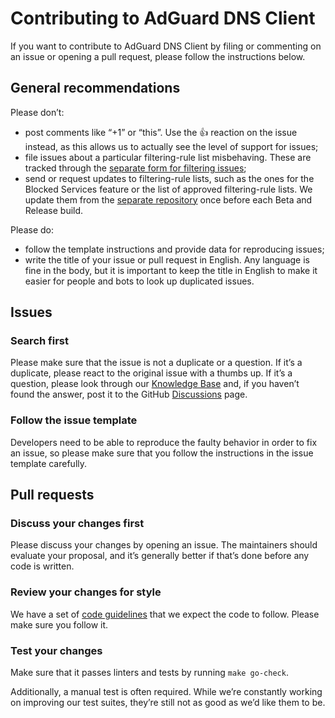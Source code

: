 # Contributing to AdGuard DNS Client

If you want to contribute to AdGuard DNS Client by filing or commenting on an issue or opening a pull request, please follow the instructions below.

## General recommendations

Please don’t:

- post comments like “+1” or “this”. Use the :+1: reaction on the issue instead, as this allows us to actually see the level of support for issues;
- file issues about a particular filtering-rule list misbehaving. These are tracked through the [separate form for filtering issues][form];
- send or request updates to filtering-rule lists, such as the ones for the Blocked Services feature or the list of approved filtering-rule lists. We update them from the [separate repository][hostlist] once before each Beta and Release build.

Please do:

- follow the template instructions and provide data for reproducing issues;
- write the title of your issue or pull request in English. Any language is fine in the body, but it is important to keep the title in English to make it easier for people and bots to look up duplicated issues.

[form]:     https://reports.adguard.com/en/new_issue.html
[hostlist]: https://github.com/AdguardTeam/HostlistsRegistry

## Issues

### Search first

<!--
    TODO(a.garipov): Add more precise links to KB.
-->

Please make sure that the issue is not a duplicate or a question. If it’s a duplicate, please react to the original issue with a thumbs up. If it’s a question, please look through our [Knowledge Base][kb] and, if you haven’t found the answer, post it to the GitHub [Discussions] page.

[Discussions]: https://github.com/AdguardTeam/AdGuardDNS/discussions/categories/q-a
[kb]:          https://adguard-dns.io/kb/

### Follow the issue template

Developers need to be able to reproduce the faulty behavior in order to fix an issue, so please make sure that you follow the instructions in the issue template carefully.

## Pull requests

### Discuss your changes first

Please discuss your changes by opening an issue. The maintainers should evaluate your proposal, and it’s generally better if that’s done before any code is written.

### Review your changes for style

We have a set of [code guidelines][hacking] that we expect the code to follow. Please make sure you follow it.

[hacking]: https://github.com/AdguardTeam/CodeGuidelines/blob/master/Go/Go.md

### Test your changes

Make sure that it passes linters and tests by running `make go-check`.

Additionally, a manual test is often required. While we’re constantly working on improving our test suites, they’re still not as good as we’d like them to be.

